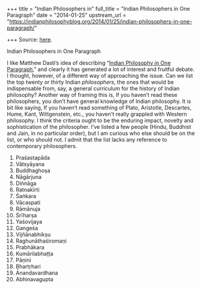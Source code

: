 +++
title = "Indian Philosophers in"
full_title = "Indian Philosophers in One Paragraph"
date = "2014-01-25"
upstream_url = "https://indianphilosophyblog.org/2014/01/25/indian-philosophers-in-one-paragraph/"

+++
Source: [here](https://indianphilosophyblog.org/2014/01/25/indian-philosophers-in-one-paragraph/).

Indian Philosophers in One Paragraph

I like Matthew Dasti’s idea of describing “[Indian Philosophy in One
Paragraph](http://indianphilosophyblog.org/2014/01/03/indian-philosophy-in-one-paragraph/),”
and clearly it has generated a lot of interest and fruitful debate. I
thought, however, of a different way of approaching the issue. Can we
list the top twenty or thirty Indian *philosophers*, the ones that would
be indispensable from, say, a general curriculum for the history of
Indian philosophy? Another way of framing this is, If you haven’t read
these philosophers, you don’t have general knowledge of Indian
philosophy. It is bit like saying, If you haven’t read something of
Plato, Aristotle, Descartes, Hume, Kant, Wittgenstein, etc., you haven’t
really grappled with Western philosophy. I think the criteria ought to
be the enduring impact, novelty and sophistication of the philosopher.
I’ve listed a few people (Hindu, Buddhist and Jain, in no particular
order), but I am curious who else should be on the list, or who should
not. I admit that the list lacks any reference to contemporary
philosophers.

1.  Praśastapāda
2.  Vātsyāyana
3.  Buddhaghoṣa
4.  Nāgārjuna
5.  Diṅnāga
6.  Ratnakīrti
7.  Śaṅkara
8.  Vācaspati
9.  Rāmānuja
10. Śrīharṣa
11. Yaśovijaya
12. Gangeśa
13. Vijñānabhikṣu
14. Raghunāthaśiromaṇi
15. Prabhākara
16. Kumārilabhaṭṭa
17. Pāṇini
18. Bhartṛhari
19. Ānandavardhana
20. Abhinavagupta
